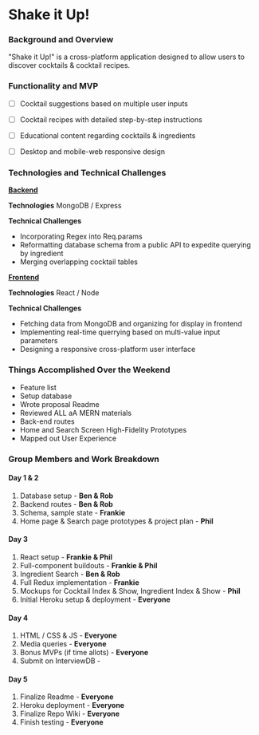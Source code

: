 # Shake it Up!


### Background and Overview
"Shake it Up!" is a cross-platform application designed to allow users to discover cocktails & cocktail recipes. 

### Functionality and MVP
- [ ] Cocktail suggestions based on multiple user inputs
- [ ] Cocktail recipes with detailed step-by-step instructions
- [ ] Educational content regarding cocktails & ingredients
- [ ] Desktop and mobile-web responsive design


### Technologies and Technical Challenges

<strong><u>Backend</u></strong>

<strong>Technologies</strong>
MongoDB / Express

<strong>Technical Challenges</strong> 
<ul>
    <li>Incorporating Regex into Req.params</li>
    <li>Reformatting database schema from a public API to expedite querying by ingredient</li>
    <li>Merging overlapping cocktail tables</li>
</ul>

<strong><u>Frontend</u></strong>

<strong>Technologies</strong> 
React / Node

<strong>Technical Challenges</strong> 
<ul>
    <li>Fetching data from MongoDB and organizing for display in frontend</li>
    <li>Implementing real-time querrying based on multi-value input parameters</li>
    <li>Designing a responsive cross-platform user interface</li>
</ul>

### Things Accomplished Over the Weekend
<ul>
    <li>Feature list</li>
    <li>Setup database</li>
    <li>Wrote proposal Readme</li>
    <li>Reviewed ALL aA MERN materials</li>
    <li>Back-end routes</li>
    <li>Home and Search Screen High-Fidelity Prototypes</li>
    <li>Mapped out User Experience</li>
</ul>

### Group Members and Work Breakdown

<h4>Day 1 & 2</h4>

<ol>
<li>Database setup - <strong>Ben & Rob</strong></li>
<li>Backend routes - <strong>Ben & Rob</strong></li>
<li>Schema, sample state - <strong>Frankie</strong></li>
<li>Home page & Search page prototypes & project plan - <strong>Phil</strong></li>
</ol>

<h4>Day 3</h4>

<ol>
<li>React setup - <strong>Frankie & Phil</strong></li>
<li>Full-component buildouts - <strong>Frankie & Phil</strong></li>
<li>Ingredient Search - <strong>Ben & Rob</strong></li>
<li>Full Redux implementation - <strong>Frankie</strong></li>
<li>Mockups for Cocktail Index & Show, Ingredient Index & Show - <strong>Phil</strong></li>
<li>Initial Heroku setup & deployment - <strong>Everyone</strong></li>
</ol>

<h4>Day 4</h4>

<ol>
<li>HTML / CSS & JS - <strong>Everyone</strong></li>
<li>Media queries - <strong>Everyone</strong></li>
<li>Bonus MVPs (if time allots) - <strong>Everyone</strong></li>
<li>Submit on InterviewDB - <strong></strong></li>
</ol>

<h4>Day 5</h4>

<ol>
<li>Finalize Readme - <strong>Everyone</strong></li>
<li>Heroku deployment - <strong>Everyone</strong></li>
<li>Finalize Repo Wiki - <strong>Everyone</strong></li>
<li>Finish testing - <strong>Everyone</strong></li>
</ol>

